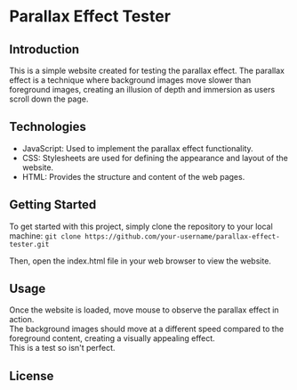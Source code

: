 # Parallax Effect Tester

## Introduction

This is a simple website created for testing the parallax effect. The parallax effect is a technique where background images move slower than foreground images, creating an illusion of depth and immersion as users scroll down the page.

## Technologies

* JavaScript: Used to implement the parallax effect functionality.
* CSS: Stylesheets are used for defining the appearance and layout of the website.
* HTML: Provides the structure and content of the web pages.

## Getting Started

To get started with this project, simply clone the repository to your local machine:
```git clone https://github.com/your-username/parallax-effect-tester.git```

Then, open the index.html file in your web browser to view the website.

## Usage

Once the website is loaded, move mouse to observe the parallax effect in action.   
The background images should move at a different speed compared to the foreground content, creating a visually appealing effect.   
This is a test so isn't perfect.

## License
